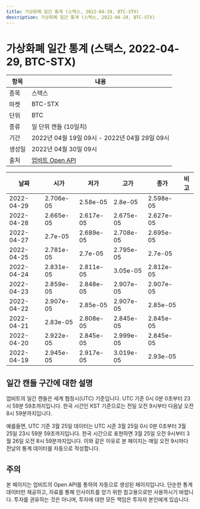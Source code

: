 ```yaml
---
title: 가상화폐 일간 통계 (스택스, 2022-04-29, BTC-STX)
description: 가상화폐 일간 통계 (스택스, 2022-04-29, BTC-STX)
---
```



가상화폐 일간 통계 (스택스, 2022-04-29, BTC-STX)
===

|항목|내용|
|--|--|
|종목|스택스|
|마켓|BTC-STX|
|단위|BTC|
|종류|일 단위 캔들 (10일치)|
|기간|2022년 04월 19일 09시 - 2022년 04월 29일 09시|
|생성일|2022년 04월 30일 09시|
|출처|[업비트 Open API](https://docs.upbit.com)|


|날짜|시가|저가|고가|종가|비고|
|--|--|--|--|--|--|
|2022-04-29|2.706e-05|2.58e-05|2.8e-05|2.598e-05|    |
|2022-04-28|2.665e-05|2.617e-05|2.675e-05|2.627e-05|    |
|2022-04-27|2.7e-05|2.689e-05|2.708e-05|2.695e-05|    |
|2022-04-25|2.781e-05|2.7e-05|2.795e-05|2.7e-05|    |
|2022-04-24|2.831e-05|2.811e-05|3.05e-05|2.812e-05|    |
|2022-04-23|2.859e-05|2.848e-05|2.907e-05|2.907e-05|    |
|2022-04-22|2.907e-05|2.85e-05|2.907e-05|2.85e-05|    |
|2022-04-21|2.83e-05|2.808e-05|2.845e-05|2.845e-05|    |
|2022-04-20|2.922e-05|2.845e-05|2.999e-05|2.845e-05|    |
|2022-04-19|2.945e-05|2.917e-05|3.019e-05|2.93e-05|    |


일간 캔들 구간에 대한 설명
---


업비트의 일간 캔들은 세계 협정시(UTC) 기준입니다. 
UTC 기준 0시 0분 0초부터 23시 59분 59초까지입니다. 
한국 시간인 KST 기준으로는 전일 오전 9시부터 다음날 오전 8시 59분까지입니다. 


예를들면, UTC 기준 3월 25일 데이터는 UTC 시준 3월 25일 0시 0분 0초부터 3월 25일 23시 59분 59초까지입니다. 
한국 시간으로 표현하면 3월 25일 오전 9시부터 3월 26일 오전 8시 59분까지입니다. 
이와 같은 이유로 본 페이지는 매일 오전 9시마다 전날의 통계 데이터를 자동으로 작성합니다. 


주의
---


본 페이지는 업비트의 Open API를 통하여 자동으로 생성된 페이지입니다. 
단순한 통계 데이터만 제공하고, 자료를 통해 인사이트를 얻기 위한 참고용으로만 사용하시기 바랍니다. 
투자를 권유하는 것은 아니며, 투자에 대한 모든 책임은 투자자 본인에게 있습니다. 

